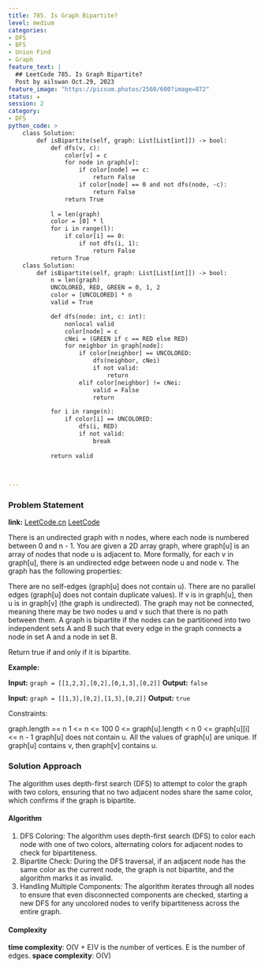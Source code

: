 ```yaml
---
title: 785. Is Graph Bipartite?
level: medium
categories:
- DFS
- BFS
- Union Find
- Graph
feature_text: |
  ## LeetCode 785. Is Graph Bipartite?
  Post by ailswan Oct.29, 2023
feature_image: "https://picsum.photos/2560/600?image=872"
status: ★
session: 2
category:
- DFS
python_code: >
    class Solution:
        def isBipartite(self, graph: List[List[int]]) -> bool:
            def dfs(v, c):
                color[v] = c
                for node in graph[v]:
                    if color[node] == c:
                        return False
                    if color[node] == 0 and not dfs(node, -c):
                        return False
                return True
            
            l = len(graph)
            color = [0] * l
            for i in range(l):
                if color[i] == 0:
                    if not dfs(i, 1):
                        return False
            return True
    class Solution:
        def isBipartite(self, graph: List[List[int]]) -> bool:
            n = len(graph)
            UNCOLORED, RED, GREEN = 0, 1, 2
            color = [UNCOLORED] * n
            valid = True

            def dfs(node: int, c: int):
                nonlocal valid
                color[node] = c
                cNei = (GREEN if c == RED else RED)
                for neighbor in graph[node]:
                    if color[neighbor] == UNCOLORED:
                        dfs(neighbor, cNei)
                        if not valid:
                            return
                    elif color[neighbor] != cNei:
                        valid = False
                        return

            for i in range(n):
                if color[i] == UNCOLORED:
                    dfs(i, RED)
                    if not valid:
                        break
            
            return valid

    
   
---
```


### Problem Statement
**link:**
[LeetCode.cn](https://leetcode.cn/problems/is-graph-bipartite/)
[LeetCode](https://leetcode.com/is-graph-bipartite/)
 
There is an undirected graph with n nodes, where each node is numbered between 0 and n - 1. You are given a 2D array graph, where graph[u] is an array of nodes that node u is adjacent to. More formally, for each v in graph[u], there is an undirected edge between node u and node v. The graph has the following properties:

There are no self-edges (graph[u] does not contain u).
There are no parallel edges (graph[u] does not contain duplicate values).
If v is in graph[u], then u is in graph[v] (the graph is undirected).
The graph may not be connected, meaning there may be two nodes u and v such that there is no path between them.
A graph is bipartite if the nodes can be partitioned into two independent sets A and B such that every edge in the graph connects a node in set A and a node in set B.

Return true if and only if it is bipartite.

**Example:**

**Input:** `graph = [[1,2,3],[0,2],[0,1,3],[0,2]]`
**Output:** `false`
 
**Input:** `graph = [[1,3],[0,2],[1,3],[0,2]]`
**Output:** `true`

Constraints:

graph.length == n
1 <= n <= 100
0 <= graph[u].length < n
0 <= graph[u][i] <= n - 1
graph[u] does not contain u.
All the values of graph[u] are unique.
If graph[u] contains v, then graph[v] contains u.

### Solution Approach
The algorithm uses depth-first search (DFS) to attempt to color the graph with two colors, ensuring that no two adjacent nodes share the same color, which confirms if the graph is bipartite.

#### Algorithm
1. DFS Coloring: The algorithm uses depth-first search (DFS) to color each node with one of two colors, alternating colors for adjacent nodes to check for bipartiteness.
2. Bipartite Check: During the DFS traversal, if an adjacent node has the same color as the current node, the graph is not bipartite, and the algorithm marks it as invalid.
3. Handling Multiple Components: The algorithm iterates through all nodes to ensure that even disconnected components are checked, starting a new DFS for any uncolored nodes to verify bipartiteness across the entire graph.

#### Complexity
 **time complexity**: O(V + E)V is the number of vertices. E is the number of edges.
 **space complexity**: O(V)